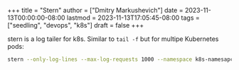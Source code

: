 +++
title = "Stern"
author = ["Dmitry Markushevich"]
date = 2023-11-13T00:00:00-08:00
lastmod = 2023-11-13T17:05:45-08:00
tags = ["seedling", "devops", "k8s"]
draft = false
+++

stern is a log tailer for k8s. Similar to `tail -f` but for multipe Kubernetes pods:

```bash
stern --only-log-lines --max-log-requests 1000 --namespace k8s-namesapce 'podw-wildcard*'
```
